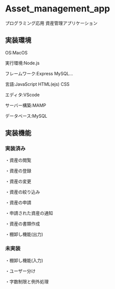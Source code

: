 # Asset_management_app
プログラミング応用 資産管理アプリケーション
## 実装環境
OS:MacOS

実行環境:Node.js

フレームワーク:Express MySQL...

言語:JavaScript HTML(ejs) CSS

エディタ:VScode

サーバー構築:MAMP

データベース:MySQL

## 実装機能
### 実装済み
・資産の閲覧

・資産の登録

・資産の変更

・資産の絞り込み

・資産の申請

・申請された資産の通知

・資産の書類作成

・棚卸し機能(出力)

### 未実装
・棚卸し機能(入力)

・ユーザー分け

・字数制限と例外処理